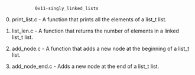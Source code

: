 				0x11-singly_linked_lists
0. print_list.c - A function that prints all the elements of a list_t list.

1. list_len.c - A function that returns the number of elements in a linked list_t list.

2. add_node.c - A function that adds a new node at the beginning of a list_t list.

3. add_node_end.c - Adds a new node at the end of a list_t list.
